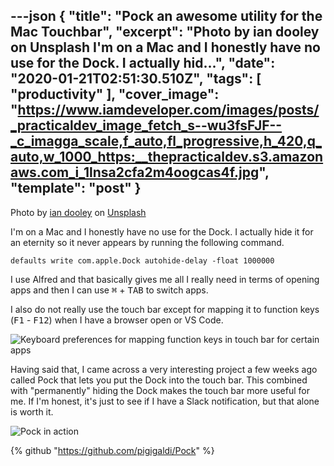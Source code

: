 ---json
{
  "title": "Pock an awesome utility for the Mac Touchbar",
  "excerpt": "Photo by ian dooley on Unsplash  I'm on a Mac and I honestly have no use for the Dock. I actually hid...",
  "date": "2020-01-21T02:51:30.510Z",
  "tags": [
    "productivity"
  ],
  "cover_image": "https://www.iamdeveloper.com/images/posts/_practicaldev_image_fetch_s--wu3fsFJF--_c_imagga_scale,f_auto,fl_progressive,h_420,q_auto,w_1000_https:__thepracticaldev.s3.amazonaws.com_i_1lnsa2cfa2m4oogcas4f.jpg",
  "template": "post"
}
---
Photo by [ian dooley](https://unsplash.com/@sadswim?utm_source=unsplash&utm_medium=referral&utm_content=creditCopyText) on [Unsplash](https://unsplash.com/s/photos/productivity?utm_source=unsplash&utm_medium=referral&utm_content=creditCopyText)

I'm on a Mac and I honestly have no use for the Dock. I actually hide it for an eternity so it never appears by running the following command.

`defaults write com.apple.Dock autohide-delay -float 1000000`

I use Alfred and that basically gives me all I really need in terms of opening apps and then I can use <kbd>⌘</kbd> + <kbd>TAB</kbd> to switch apps.

I also do not really use the touch bar except for mapping it to function keys (<kbd>F1</kbd> - <kbd>F12</kbd>) when I have a browser open or VS Code.

![Keyboard preferences for mapping function keys in touch bar for certain apps](https://www.iamdeveloper.com/images/posts/_i_5xj2scviq8o2kivnyhy0.png)

Having said that, I came across a very interesting project a few weeks ago called Pock that lets you put the Dock into the touch bar. This combined with "permanently" hiding the Dock makes the touch bar more useful for me. If I'm honest, it's just to see if I have a Slack notification, but that alone is worth it.

![Pock in action](https://www.iamdeveloper.com/images/posts/_i_qyf7zba4vejkjcjvd6lu.jpg)

{% github "https://github.com/pigigaldi/Pock" %}

